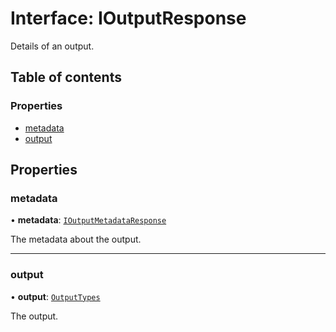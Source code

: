 # Interface: IOutputResponse

Details of an output.

## Table of contents

### Properties

- [metadata](IOutputResponse.md#metadata)
- [output](IOutputResponse.md#output)

## Properties

### metadata

• **metadata**: [`IOutputMetadataResponse`](IOutputMetadataResponse.md)

The metadata about the output.

___

### output

• **output**: [`OutputTypes`](../api.md#outputtypes)

The output.

